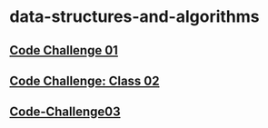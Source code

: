 # data-structures-and-algorithms

## [Code Challenge 01](https://github.com/alharet7/data-structures-and-algorithms/tree/main/Code-Challenge01)
## [Code Challenge: Class 02](https://github.com/alharet7/data-structures-and-algorithms/tree/main/Code-Challenge02)
## [Code-Challenge03](https://github.com/alharet7/data-structures-and-algorithms/tree/main/Code-Challenge03)
